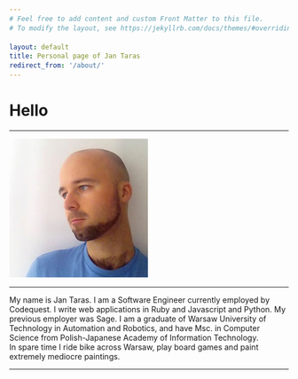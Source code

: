 ```yaml
---
# Feel free to add content and custom Front Matter to this file.
# To modify the layout, see https://jekyllrb.com/docs/themes/#overriding-theme-defaults

layout: default
title: Personal page of Jan Taras
redirect_from: '/about/'
---
```



# Hello
<hr/>
<div class="profile-photo"><img class='rounded' src="/assets/img/me.jpg" alt="Me"></div>
<hr/>

<section class="section">
My name is Jan Taras. I am a Software Engineer currently employed by Codequest. I write web applications in Ruby and Javascript and Python. My previous employer was Sage. I am a graduate of Warsaw University of Technology in Automation and Robotics, and have Msc. in Computer Science from Polish-Japanese Academy of Information Technology.
</section>

<section class="section">
In spare time I ride bike across Warsaw, play board games and paint extremely mediocre paintings.
</section>
<hr/>